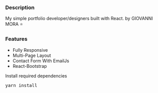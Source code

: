 ### Description

My simple portfolio developer/designers built with React. by GIOVANNI MORA ⭐


### Features

- Fully Responsive
- Multi-Page Layout
- Contact Form With EmailJs
- React-Bootstrap 

Install required dependencies

<pre>yarn install</pre>